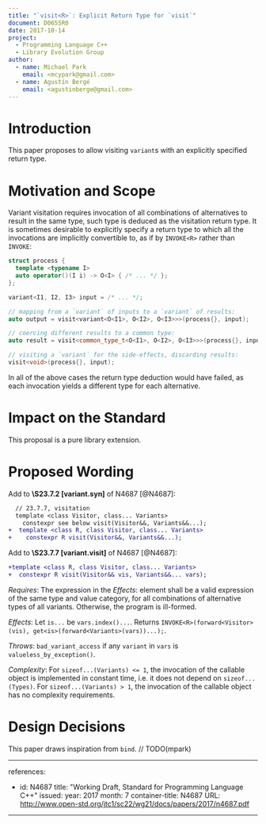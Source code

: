 ```yaml
---
title: "`visit<R>`: Explicit Return Type for `visit`"
document: D0655R0
date: 2017-10-14
project:
  - Programming Language C++
  - Library Evolution Group
author:
  - name: Michael Park
    email: <mcypark@gmail.com>
  - name: Agustín Bergé
    email: <agustinberge@gmail.com>
---
```


# Introduction

This paper proposes to allow visiting `variant`s with an explicitly specified
return type.

# Motivation and Scope

Variant visitation requires invocation of all combinations of alternatives to
result in the same type, such type is deduced as the visitation return type.
It is sometimes desirable to explicitly specify a return type to which all
the invocations are implicitly convertible to, as if by `INVOKE<R>` rather than
`INVOKE`:

```cpp
struct process {
  template <typename I>
  auto operator()(I i) -> O<I> { /* ... */ };
};

variant<I1, I2, I3> input = /* ... */;

// mapping from a `variant` of inputs to a `variant` of results:
auto output = visit<variant<O<I1>, O<I2>, O<I3>>>(process{}, input);

// coercing different results to a common type:
auto result = visit<common_type_t<O<I1>, O<I2>, O<I3>>>(process{}, input);

// visiting a `variant` for the side-effects, discarding results:
visit<void>(process{}, input);
```

In all of the above cases the return type deduction would have failed, as each
invocation yields a different type for each alternative.

# Impact on the Standard

This proposal is a pure library extension.

# Proposed Wording

Add to __\S23.7.2 [variant.syn]__ of N4687 [@N4687]:

```diff
  // 23.7.7, visitation
  template <class Visitor, class... Variants>
    constexpr see below visit(Visitor&&, Variants&&...);
+  template <class R, class Visitor, class... Variants>
+    constexpr R visit(Visitor&&, Variants&&...);
```

Add to __\S23.7.7 [variant.visit]__ of N4687 [@N4687]:

```diff
+template <class R, class Visitor, class... Variants>
+  constexpr R visit(Visitor&& vis, Variants&&... vars);
```

_Requires_: The expression in the _Effects_: element shall be a valid expression
of the same type and value category, for all combinations of alternative types
of all variants. Otherwise, the program is ill-formed.

_Effects_: Let `is...` be `vars.index()...`.
Returns `INVOKE<R>(forward<Visitor>(vis), get<is>(forward<Variants>(vars))...);`.

_Throws_: `bad_variant_access` if any `variant` in `vars` is
`valueless_by_exception()`.

_Complexity_: For `sizeof...(Variants) <= 1`, the invocation of the callable
object is implemented in constant time, i.e. it does not depend on
`sizeof...(Types)`. For `sizeof...(Variants) > 1`, the invocation of
the callable object has no complexity requirements.

# Design Decisions

This paper draws inspiration from `bind`.  // TODO(mpark)

---
references:
  - id: N4687
    title: "Working Draft, Standard for Programming Language C++"
    issued:
      year: 2017
      month: 7
    container-title: N4687
    URL: http://www.open-std.org/jtc1/sc22/wg21/docs/papers/2017/n4687.pdf
---
